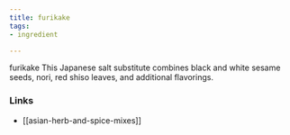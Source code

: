 ```yaml
---
title: furikake
tags:
- ingredient

---
```

furikake This Japanese salt substitute combines black and white sesame seeds, nori, red shiso leaves, and additional flavorings.

### Links

* [[asian-herb-and-spice-mixes]]
